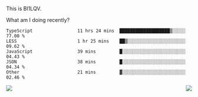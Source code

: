 This is BI1LQV.

What am I doing recently?

<!--START_SECTION:waka-->

```text
TypeScript                 11 hrs 24 mins  ███████████████████▒░░░░░   77.00 %
LESS                       1 hr 25 mins    ██▒░░░░░░░░░░░░░░░░░░░░░░   09.62 %
JavaScript                 39 mins         █░░░░░░░░░░░░░░░░░░░░░░░░   04.43 %
JSON                       38 mins         █░░░░░░░░░░░░░░░░░░░░░░░░   04.34 %
Other                      21 mins         ▓░░░░░░░░░░░░░░░░░░░░░░░░   02.46 %
```

<!--END_SECTION:waka-->
<img align="right" src="https://github-readme-stats.vercel.app/api?username=bi1lqv&show_icons=true&count_private=true">

<img src="https://metrics.lecoq.io/bi1lqv?template=classic&base.activity=0&base.community=0&base.repositories=0&base.metadata=0&isocalendar=1&base=header%2C%20activity%2C%20community%2C%20repositories%2C%20metadata&base.indepth=false&base.hireable=false&isocalendar=false&isocalendar.duration=full-year&config.timezone=Asia%2FShanghai">
